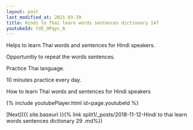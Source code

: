 ```yaml
---
layout: post
last_modified_at: 2021-03-29
title: Hindi to Thai learn words sentences dictionary 147 
youtubeId: tVE_OPqyc_A
---
```

 
 
Helps to learn Thai words and sentences for Hindi speakers.

Opportunitiy to repeat the words sentences. 

Practice Thai language. 
 
10 minutes practice every day. 
 
How to learn Thai words and sentences for Hindi speakers 
 
{% include youtubePlayer.html id=page.youtubeId %}
 
 
[Next]({{ site.baseurl }}{% link  split1/_posts/2018-11-12-Hindi to thai learn words sentences dictionary 29 .md%})
 

